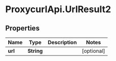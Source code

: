 # ProxycurlApi.UrlResult2

## Properties

Name | Type | Description | Notes
------------ | ------------- | ------------- | -------------
**url** | **String** |  | [optional] 


